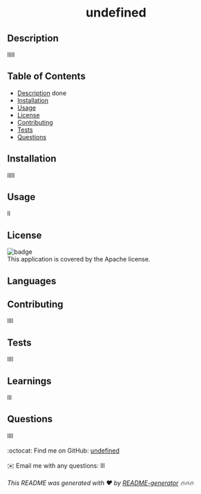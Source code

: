 
<h1 align="center">undefined</h1>
  

## Description
lllll
## Table of Contents
- [Description](#description) done
- [Installation](#installation)
- [Usage](#usage)
- [License](#license)
- [Contributing](#contributing)
- [Tests](#tests)
- [Questions](#questions)
## Installation
lllll
## Usage
ll
## License
![badge](https://img.shields.io/badge/license-Apache-brightgreen)
<br />
This application is covered by the Apache license. 
## Languages

## Contributing
llll
## Tests
llll
## Learnings
lll
## Questions
llll<br />
<br />
:octocat: Find me on GitHub: [undefined](https://github.com/undefined)<br />
<br />
✉️ Email me with any questions: lll<br /><br />
_This README was generated with ❤️ by [README-generator](https://github.com/jpd61/README-generator) 🔥🔥🔥_
    
